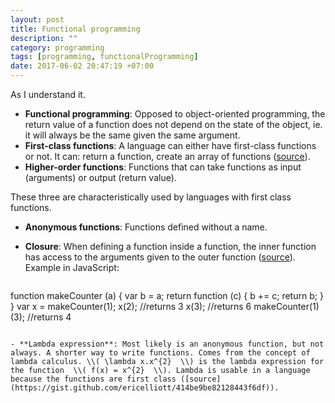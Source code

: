 ```yaml
---
layout: post
title: Functional programming
description: ""
category: programming
tags: [programming, functionalProgramming]
date: 2017-06-02 20:47:19 +07:00
---
```


As I understand it.

- **Functional programming**: Opposed to object-oriented programming, the return value of a function does not depend on the state of the object, ie. it will always be the same given the same argument.
- **First-class functions**: A language can either have first-class functions or not. It can: return a function, create an array of functions ([source](https://rosettacode.org/wiki/First-class_functions)). 
- **Higher-order functions**: Functions that can take functions as input (arguments) or output (return value).

These three are characteristically used by languages with first class functions. 

- **Anonymous functions**: Functions defined without a name.
- **Closure**: When defining a function inside a function, the inner function has access to the arguments given to the outer function ([source](https://stackoverflow.com/a/36639)). Example in JavaScript:

  ```javascript
function makeCounter (a) {
  var b = a;
  return function (c) {
    b += c;
    return b;
  }
}
var x = makeCounter(1);
x(2); //returns 3
x(3); //returns 6
makeCounter(1)(3); //returns 4
  ```

- **Lambda expression**: Most likely is an anonymous function, but not always. A shorter way to write functions. Comes from the concept of lambda calculus. \\( \lambda x.x^{2}  \\) is the lambda expression for the function  \\( f(x) = x^{2}  \\). Lambda is usable in a language because the functions are first class ([source](https://gist.github.com/ericelliott/414be9be82128443f6df)).


